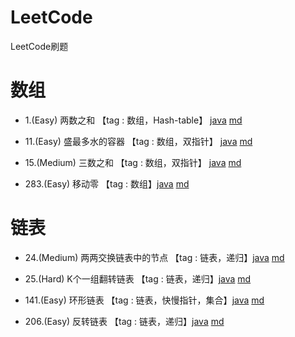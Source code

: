 # LeetCode
LeetCode刷题
# 数组
- 1.(Easy) 两数之和 【tag : 数组，Hash-table】 [java](https://github.com/zhuangjiayue/LeetCode/blob/master/%E6%95%B0%E7%BB%84/1.%E4%B8%A4%E6%95%B0%E4%B9%8B%E5%92%8C.java) [md](https://github.com/zhuangjiayue/LeetCode/blob/master/%E6%95%B0%E7%BB%84/1.%E4%B8%A4%E6%95%B0%E4%B9%8B%E5%92%8C.md)

- 11.(Easy) 盛最多水的容器 【tag : 数组，双指针】 [java](https://github.com/zhuangjiayue/LeetCode/blob/master/%E6%95%B0%E7%BB%84/11.%E7%9B%9B%E6%9C%80%E5%A4%9A%E6%B0%B4%E7%9A%84%E5%AE%B9%E5%99%A8.java) [md](https://github.com/zhuangjiayue/LeetCode/blob/master/%E6%95%B0%E7%BB%84/11.%E7%9B%9B%E6%9C%80%E5%A4%9A%E6%B0%B4%E7%9A%84%E5%AE%B9%E5%99%A8.md)

- 15.(Medium) 三数之和 【tag : 数组，双指针】 [java](https://github.com/zhuangjiayue/LeetCode/blob/master/%E6%95%B0%E7%BB%84/15.%E4%B8%89%E6%95%B0%E4%B9%8B%E5%92%8C.java) [md](https://github.com/zhuangjiayue/LeetCode/blob/master/%E6%95%B0%E7%BB%84/15.%E4%B8%89%E6%95%B0%E4%B9%8B%E5%92%8C.md)

- 283.(Easy) 移动零 【tag : 数组】[java](https://github.com/zhuangjiayue/LeetCode/blob/master/%E6%95%B0%E7%BB%84/283.%E7%A7%BB%E5%8A%A8%E9%9B%B6.java) [md](https://github.com/zhuangjiayue/LeetCode/blob/master/%E6%95%B0%E7%BB%84/283.%E7%A7%BB%E5%8A%A8%E9%9B%B6.md)

# 链表


- 24.(Medium) 两两交换链表中的节点 【tag : 链表，递归】[java](https://github.com/zhuangjiayue/LeetCode/blob/master/%E6%95%B0%E7%BB%84/24.%E4%B8%A4%E4%B8%A4%E4%BA%A4%E6%8D%A2%E9%93%BE%E8%A1%A8%E4%B8%AD%E7%9A%84%E8%8A%82%E7%82%B9.java) [md](https://github.com/zhuangjiayue/LeetCode/blob/master/%E6%95%B0%E7%BB%84/24.%E4%B8%A4%E4%B8%A4%E4%BA%A4%E6%8D%A2%E9%93%BE%E8%A1%A8%E4%B8%AD%E7%9A%84%E8%8A%82%E7%82%B9.md)
- 25.(Hard) K个一组翻转链表 【tag : 链表，递归】[java](https://github.com/zhuangjiayue/LeetCode/blob/master/%E9%93%BE%E8%A1%A8/25.K%E4%B8%AA%E4%B8%80%E7%BB%84%E7%BF%BB%E8%BD%AC%E9%93%BE%E8%A1%A8.java) [md](https://github.com/zhuangjiayue/LeetCode/blob/master/%E9%93%BE%E8%A1%A8/25.K%E4%B8%AA%E4%B8%80%E7%BB%84%E7%BF%BB%E8%BD%AC%E9%93%BE%E8%A1%A8.md)
- 141.(Easy) 环形链表 【tag : 链表，快慢指针，集合】[java](https://github.com/zhuangjiayue/LeetCode/blob/master/%E6%95%B0%E7%BB%84/141.%E7%8E%AF%E5%BD%A2%E9%93%BE%E8%A1%A8.java) [md](https://github.com/zhuangjiayue/LeetCode/blob/master/%E6%95%B0%E7%BB%84/141.%E7%8E%AF%E5%BD%A2%E9%93%BE%E8%A1%A8.md)


- 206.(Easy) 反转链表 【tag : 链表，递归】[java](https://github.com/zhuangjiayue/LeetCode/blob/master/%E6%95%B0%E7%BB%84/206.%E5%8F%8D%E8%BD%AC%E9%93%BE%E8%A1%A8.java) [md](https://github.com/zhuangjiayue/LeetCode/blob/master/%E6%95%B0%E7%BB%84/206.%E5%8F%8D%E8%BD%AC%E9%93%BE%E8%A1%A8.md)


